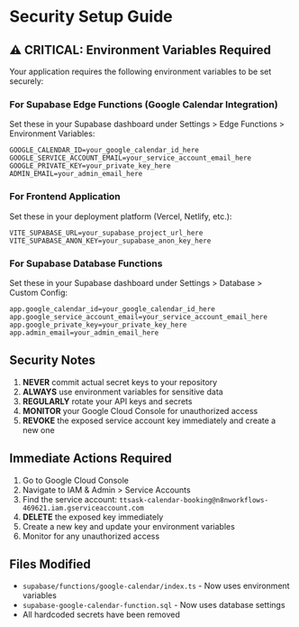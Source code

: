 # Security Setup Guide

## ⚠️ CRITICAL: Environment Variables Required

Your application requires the following environment variables to be set securely:

### For Supabase Edge Functions (Google Calendar Integration)

Set these in your Supabase dashboard under Settings > Edge Functions > Environment Variables:

```
GOOGLE_CALENDAR_ID=your_google_calendar_id_here
GOOGLE_SERVICE_ACCOUNT_EMAIL=your_service_account_email_here
GOOGLE_PRIVATE_KEY=your_private_key_here
ADMIN_EMAIL=your_admin_email_here
```

### For Frontend Application

Set these in your deployment platform (Vercel, Netlify, etc.):

```
VITE_SUPABASE_URL=your_supabase_project_url_here
VITE_SUPABASE_ANON_KEY=your_supabase_anon_key_here
```

### For Supabase Database Functions

Set these in your Supabase dashboard under Settings > Database > Custom Config:

```
app.google_calendar_id=your_google_calendar_id_here
app.google_service_account_email=your_service_account_email_here
app.google_private_key=your_private_key_here
app.admin_email=your_admin_email_here
```

## Security Notes

1. **NEVER** commit actual secret keys to your repository
2. **ALWAYS** use environment variables for sensitive data
3. **REGULARLY** rotate your API keys and secrets
4. **MONITOR** your Google Cloud Console for unauthorized access
5. **REVOKE** the exposed service account key immediately and create a new one

## Immediate Actions Required

1. Go to Google Cloud Console
2. Navigate to IAM & Admin > Service Accounts
3. Find the service account: `ttsask-calendar-booking@n8nworkflows-469621.iam.gserviceaccount.com`
4. **DELETE** the exposed key immediately
5. Create a new key and update your environment variables
6. Monitor for any unauthorized access

## Files Modified

- `supabase/functions/google-calendar/index.ts` - Now uses environment variables
- `supabase-google-calendar-function.sql` - Now uses database settings
- All hardcoded secrets have been removed
